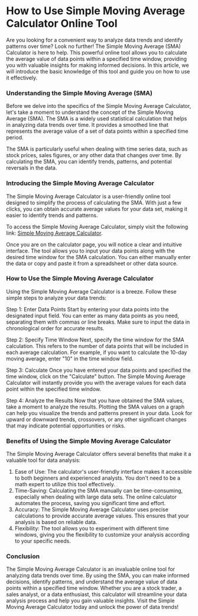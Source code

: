 How to Use Simple Moving Average Calculator Online Tool
=======================================================

Are you looking for a convenient way to analyze data trends and identify patterns over time? Look no further! The Simple Moving Average (SMA) Calculator is here to help. This powerful online tool allows you to calculate the average value of data points within a specified time window, providing you with valuable insights for making informed decisions. In this article, we will introduce the basic knowledge of this tool and guide you on how to use it effectively.

### Understanding the Simple Moving Average (SMA)

Before we delve into the specifics of the Simple Moving Average Calculator, let's take a moment to understand the concept of the Simple Moving Average (SMA). The SMA is a widely used statistical calculation that helps in analyzing data trends over time. It provides a smoothed line that represents the average value of a set of data points within a specified time period.

The SMA is particularly useful when dealing with time series data, such as stock prices, sales figures, or any other data that changes over time. By calculating the SMA, you can identify trends, patterns, and potential reversals in the data.

### Introducing the Simple Moving Average Calculator

The Simple Moving Average Calculator is a user-friendly online tool designed to simplify the process of calculating the SMA. With just a few clicks, you can obtain accurate average values for your data set, making it easier to identify trends and patterns.

To access the Simple Moving Average Calculator, simply visit the following link: [Simple Moving Average Calculator](https://www.onlinecalculatorsfree.com/math/simple-moving-average-calculator.html).

Once you are on the calculator page, you will notice a clear and intuitive interface. The tool allows you to input your data points along with the desired time window for the SMA calculation. You can either manually enter the data or copy and paste it from a spreadsheet or other data source.

### How to Use the Simple Moving Average Calculator

Using the Simple Moving Average Calculator is a breeze. Follow these simple steps to analyze your data trends:

Step 1: Enter Data Points Start by entering your data points into the designated input field. You can enter as many data points as you need, separating them with commas or line breaks. Make sure to input the data in chronological order for accurate results.

Step 2: Specify Time Window Next, specify the time window for the SMA calculation. This refers to the number of data points that will be included in each average calculation. For example, if you want to calculate the 10-day moving average, enter "10" in the time window field.

Step 3: Calculate Once you have entered your data points and specified the time window, click on the "Calculate" button. The Simple Moving Average Calculator will instantly provide you with the average values for each data point within the specified time window.

Step 4: Analyze the Results Now that you have obtained the SMA values, take a moment to analyze the results. Plotting the SMA values on a graph can help you visualize the trends and patterns present in your data. Look for upward or downward trends, crossovers, or any other significant changes that may indicate potential opportunities or risks.

### Benefits of Using the Simple Moving Average Calculator

The Simple Moving Average Calculator offers several benefits that make it a valuable tool for data analysis:

1. Ease of Use: The calculator's user-friendly interface makes it accessible to both beginners and experienced analysts. You don't need to be a math expert to utilize this tool effectively.
2. Time-Saving: Calculating the SMA manually can be time-consuming, especially when dealing with large data sets. The online calculator automates the process, saving you significant time and effort.
3. Accuracy: The Simple Moving Average Calculator uses precise calculations to provide accurate average values. This ensures that your analysis is based on reliable data.
4. Flexibility: The tool allows you to experiment with different time windows, giving you the flexibility to customize your analysis according to your specific needs.

### Conclusion

The Simple Moving Average Calculator is an invaluable online tool for analyzing data trends over time. By using the SMA, you can make informed decisions, identify patterns, and understand the average value of data points within a specified time window. Whether you are a stock trader, a sales analyst, or a data enthusiast, this calculator will streamline your data analysis process and help you gain valuable insights. Visit the Simple Moving Average Calculator today and unlock the power of data trends!